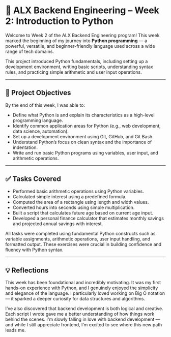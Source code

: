 # 🐍 ALX Backend Engineering – Week 2: Introduction to Python

Welcome to Week 2 of the ALX Backend Engineering program! This week marked the beginning of my journey into **Python programming** — a powerful, versatile, and beginner-friendly language used across a wide range of tech domains.

This project introduced Python fundamentals, including setting up a development environment, writing basic scripts, understanding syntax rules, and practicing simple arithmetic and user input operations.

---

## 🎯 Project Objectives

By the end of this week, I was able to:

- Define what Python is and explain its characteristics as a high-level programming language.
- Identify common application areas for Python (e.g., web development, data science, automation).
- Set up a development environment using Git, GitHub, and Git Bash.
- Understand Python’s focus on clean syntax and the importance of indentation.
- Write and run basic Python programs using variables, user input, and arithmetic operations.

---

## ✅ Tasks Covered

- Performed basic arithmetic operations using Python variables.
- Calculated simple interest using a predefined formula.
- Computed the area of a rectangle using length and width values.
- Converted hours into seconds using simple multiplication.
- Built a script that calculates future age based on current age input.
- Developed a personal finance calculator that estimates monthly savings and projected annual savings with interest.

All tasks were completed using fundamental Python constructs such as variable assignments, arithmetic operations, user input handling, and formatted output. These exercises were crucial in building confidence and fluency with Python syntax.

---

## 💡 Reflections

This week has been foundational and incredibly motivating. It was my first hands-on experience with Python, and I genuinely enjoyed the simplicity and elegance of the language. I particularly loved working on Big O notation — it sparked a deeper curiosity for data structures and algorithms.

I’ve also discovered that backend development is both logical and creative. Each script I wrote gave me a better understanding of how things work behind the scenes. I'm slowly falling in love with backend development — and while I still appreciate frontend, I’m excited to see where this new path leads me.

